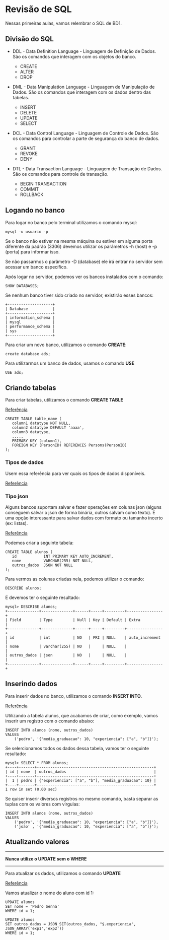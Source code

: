 # Revisão de SQL

Nessas primeiras aulas, vamos relembrar o SQL de BD1.

## Divisão do SQL

* DDL - Data Definition Language - Linguagem de Definição de Dados. São os comandos que interagem com os objetos do banco.
  * CREATE
  * ALTER
  * DROP

* DML - Data Manipulation Language - Linguagem de Manipulação de Dados. São os comandos que interagem com os dados dentro das tabelas.
  * INSERT
  * DELETE
  * UPDATE
  * SELECT

* DCL - Data Control Language - Linguagem de Controle de Dados. São os comandos para controlar a parte de segurança do banco de dados.
  * GRANT
  * REVOKE
  * DENY

* DTL - Data Transaction Language - Linguagem de Transação de Dados. São os comandos para controle de transação.
  * BEGIN TRANSACTION
  * COMMIT
  * ROLLBACK

## Logando no banco

Para logar no banco pelo terminal utilizamos o comando mysql:

```
mysql -u usuario -p
```

Se o banco não estiver na mesma máquina ou estiver em alguma porta diferente da padrão (3306) devemos utilizar os parâmetros -h (host) e -p (porta) para informar isso.

Se não passarmos o parâmetro -D (database) ele irá entrar no servidor sem acessar um banco específico.

Após logar no servidor, podemos ver os bancos instalados com o comando:

```
SHOW DATABASES;
```

Se nenhum banco tiver sido criado no servidor, existirão esses bancos:

```
+--------------------+
| Database           |
+--------------------+
| information_schema |
| mysql              |
| performance_schema |
| sys                |
+--------------------+
```

Para criar um novo banco, utilizamos o comando **CREATE**:

```
create database ads;
```

Para utilizarmos um banco de dados, usamos o comando **USE**

```
USE ads;
```

## Criando tabelas

Para criar tabelas, utilizamos o comando **CREATE TABLE**

[Referência](https://www.w3schools.com/sql/sql_create_table.asp)

```
CREATE TABLE table_name (
   column1 datatype NOT NULL,
   column2 datatype DEFAULT 'aaaa',
   column3 datatype,
   ....,
   PRIMARY KEY (column1),
   FOREIGN KEY (PersonID) REFERENCES Persons(PersonID)
);

```

### Tipos de dados

Usem essa referência para ver quais os tipos de dados disponíveis.

[Referência](https://www.w3schools.com/sql/sql_datatypes.asp)

### Tipo json

Alguns bancos suportam salvar e fazer operações em colunas json (alguns conseguem salvar o json de forma binária, outros salvam como texto). É uma opção interessante para salvar dados com formato ou tamanho incerto (ex: listas).

[Referência](https://dev.mysql.com/doc/refman/8.0/en/json.html)

Podemos criar a seguinte tabela:

```
CREATE TABLE alunos (
   id            INT PRIMARY KEY AUTO_INCREMENT,
   nome          VARCHAR(255) NOT NULL,
   outros_dados  JSON NOT NULL
);
```

Para vermos as colunas criadas nela, podemos utilizar o comando:

```
DESCRIBE alunos;
```

E devemos ter o seguinte resultado:

```
mysql> DESCRIBE alunos;
+--------------+--------------+------+-----+---------+----------------+
| Field        | Type         | Null | Key | Default | Extra          |
+--------------+--------------+------+-----+---------+----------------+
| id           | int          | NO   | PRI | NULL    | auto_increment |
| nome         | varchar(255) | NO   |     | NULL    |                |
| outros_dados | json         | NO   |     | NULL    |                |
+--------------+--------------+------+-----+---------+----------------+
```

## Inserindo dados

Para inserir dados no banco, utilizamos o comando **INSERT INTO**.

[Referência](https://www.w3schools.com/sql/sql_insert.asp)

Utilizando a tabela alunos, que acabamos de criar, como exemplo, vamos inserir um registro com o comando abaixo:

```
INSERT INTO alunos (nome, outros_dados) 
VALUES 
    ('pedro', '{"media_graduacao": 10, "experiencia": ["a", "b"]}');
```

Se selercionamos todos os  dados dessa tabela, vamos ter o seguinte resultado:

```
mysql> SELECT * FROM alunos;
+----+-------+----------------------------------------------------+
| id | nome  | outros_dados                                       |
+----+-------+----------------------------------------------------+
|  1 | pedro | {"experiencia": ["a", "b"], "media_graduacao": 10} |
+----+-------+----------------------------------------------------+
1 row in set (0.00 sec)
```

Se quiser inserir diversos registros no mesmo comando, basta separar as tuplas com os valores com virgulas:

```
INSERT INTO alunos (nome, outros_dados) 
VALUES 
    ('pedro', '{"media_graduacao": 10, "experiencia": ["a", "b"]}'),
    ('joão' , '{"media_graduacao": 10, "experiencia": ["a", "b"]}');
```

## Atualizando valores

***
**Nunca utilize o UPDATE sem o WHERE**
***

Para atualizar os dados, utilizamos o comando **UPDATE**

[Referência](https://www.w3schools.com/sql/sql_update.asp)

Vamos atualizar o nome do aluno com id 1:

```
UPDATE alunos
SET nome = 'Pedro Senna'
WHERE id = 1;
```

```
UPDATE alunos
SET outros_dados = JSON_SET(outros_dados, "$.experiencia", JSON_ARRAY('exp1','exp2'))
WHERE id = 1;
```